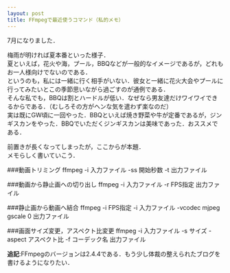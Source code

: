 ```yaml
---
layout: post
title: FFmpegで最近使うコマンド（私的メモ）
---
```


7月になりました．

梅雨が明ければ夏本番といった様子．  
夏といえば，花火や海，プール，BBQなどが一般的なイメージであるが，どれもお一人様向けでないのである．  
というのも，私には一緒に行く相手がいない．彼女と一緒に花火大会やプールに行ってみたいとこの季節思いながら過ごすのが通例である．  
そんな私でも，BBQは割とハードルが低い．なぜなら男友達だけワイワイできるからである．（むしろその方がヘンな気を遣わず楽なのだ）  
実は既にGW頃に一回やった．BBQといえば焼き野菜や牛が定番であるが，ジンギスカンをやった．BBQでいただくジンギスカンは美味であった．おススメである．  
  
  
前置きが長くなってしまったが，ここからが本題．  
メモらしく書いていこう．  
  
  
###動画トリミング
ffmpeg -i 入力ファイル -ss 開始秒数 -t 出力ファイル
  
###動画から静止画への切り出し
ffmpeg -i 入力ファイル -r FPS指定 出力ファイル
  
###静止画から動画へ結合
ffmpeg -i FPS指定 -i 入力ファイル -vcodec mjpeg gscale 0 出力ファイル
  
###画面サイズ変更，アスペクト比変更
ffmpeg -i 入力ファイル -s サイズ -aspect アスペクト比 -f コーデック名 出力ファイル  
  
  
    
      
        
**追記**:FFmpegのバージョンは2.4.4である．もう少し体裁の整えられたブログを書けるようになりたい．
  

